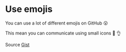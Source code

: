 # Use emojis

You can use a lot of different emojis on GitHub :astonished:

This mean you can communicate using small icons :lollipop: :ok_hand:

Source [Gist](https://gist.github.com/rxaviers/7360908)
